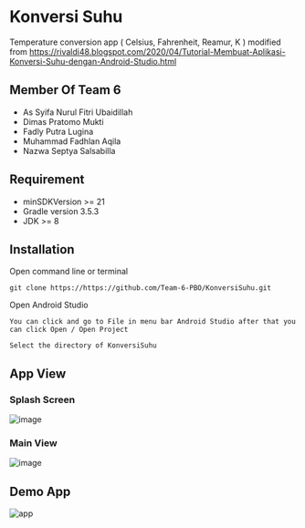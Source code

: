
# Konversi Suhu

Temperature conversion app ( Celsius, Fahrenheit, Reamur, K ) modified from https://rivaldi48.blogspot.com/2020/04/Tutorial-Membuat-Aplikasi-Konversi-Suhu-dengan-Android-Studio.html




## Member Of Team 6

 - As Syifa Nurul Fitri Ubaidillah
 - Dimas Pratomo Mukti
 - Fadly Putra Lugina
 - Muhammad Fadhlan Aqila
 - Nazwa Septya Salsabilla

## Requirement

- minSDKVersion >= 21
- Gradle version 3.5.3
- JDK >= 8 



## Installation
  Open command line or terminal

```
git clone https://https://github.com/Team-6-PBO/KonversiSuhu.git 
```
  Open Android Studio 
```
You can click and go to File in menu bar Android Studio after that you can click Open / Open Project
```
```
Select the directory of KonversiSuhu
```



## App View

### Splash Screen
![image](https://user-images.githubusercontent.com/60656929/177327284-e3f76830-b4d4-4851-bd1c-37594400d541.png)

### Main View
![image](https://user-images.githubusercontent.com/60656929/177327378-83795515-55fd-4000-b99a-a021ef6850d8.png)


## Demo App
![app](https://user-images.githubusercontent.com/60656929/177327653-a3e88e86-c64b-4f4c-bf73-6212f87081b3.gif)

